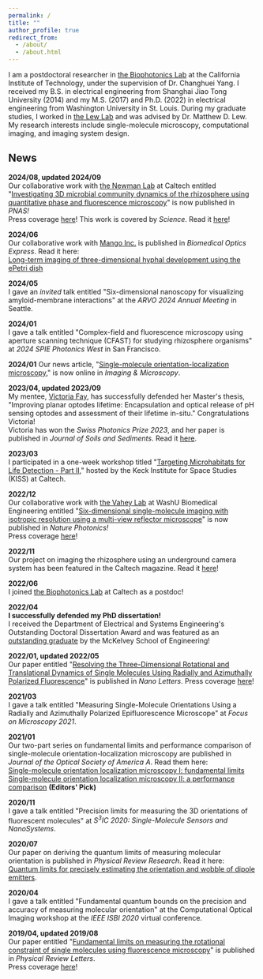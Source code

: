 ```yaml
---
permalink: /
title: ""
author_profile: true
redirect_from: 
  - /about/
  - /about.html
---
```


I am a postdoctoral researcher in [the Biophotonics Lab](https://biophot.caltech.edu/) at the California Institute of Technology, under the supervision of Dr. Changhuei Yang. I received my B.S. in electrical engineering from Shanghai Jiao Tong University (2014) and my M.S. (2017) and Ph.D. (2022) in electrical engineering from Washington University in St. Louis. During my graduate studies, I worked in [the Lew Lab](https://lewlab.wustl.edu/) and was advised by Dr. Matthew D. Lew. My research interests include single-molecule microscopy, computational imaging, and imaging system design.

## News


**2024/08, updated 2024/09**  
Our collaborative work with [the Newman Lab](https://dknweb.caltech.edu/) at Caltech entitled "[Investigating 3D microbial community dynamics of the rhizosphere using quantitative phase and fluorescence microscopy](https://www.pnas.org/doi/abs/10.1073/pnas.2403122121)" is now published in *PNAS!*  
Press coverage [here](https://www.caltech.edu/about/news/new-technology-images-microbes-in-3d/)!
This work is covered by *Science*. Read it [here](https://www.science.org/doi/10.1126/science.adt0513)!


**2024/06**  
Our collaborative work with [Mango Inc.](https://www.mangomicro.com/) is published in *Biomedical Optics Express*. Read it here:  
[Long-term imaging of three-dimensional hyphal development using the ePetri dish](https://opg.optica.org/boe/fulltext.cfm?uri=boe-15-7-4292&id=552212)


**2024/05**  
I gave an *invited* talk entitled "Six-dimensional nanoscopy for visualizing amyloid-membrane interactions" at the *ARVO 2024 Annual Meeting* in Seattle.

**2024/01**  
I gave a talk entitled "Complex-field and fluorescence microscopy using aperture scanning technique (CFAST) for studying rhizosphere organisms" at *2024 SPIE Photonics West* in San Francisco.

**2024/01**
Our news article, "[Single-molecule orientation-localization microscopy](https://analyticalscience.wiley.com/content/article-do/single-molecule-orientation-localization-microscopy)," is now online in *Imaging & Microscopy*.


**2023/04, updated 2023/09**  
My mentee, [Victoria Fay](https://people.epfl.ch/victoria.fay/?lang=en), has successfully defended her Master's thesis, "Improving planar
optodes lifetime: Encapsulation and optical release of pH sensing optodes and assessment of their lifetime in-situ." Congratulations Victoria!  
Victoria has won the *Swiss Photonics Prize 2023*, and her paper is published in *Journal of Soils and Sediments*. Read it [here](https://link.springer.com/article/10.1007/s11368-023-03650-4).

**2023/03**  
I participated in a one-week workshop titled "[Targeting Microhabitats for Life Detection - Part II](https://www.kiss.caltech.edu/workshops/Microhabitats/Microhabitats2.html)," hosted by the Keck Institute for Space Studies (KISS) at Caltech.

**2022/12**  
Our collaborative work with [the Vahey Lab](https://vaheylab.wustl.edu/) at WashU Biomedical Engineering entitled "[Six-dimensional single-molecule imaging with isotropic resolution using a multi-view reflector microscope](https://www.nature.com/articles/s41566-022-01116-6)" is now published in *Nature Photonics!*  
Press coverage [here](https://source.washu.edu/2022/12/telescope-inspired-microscope-sees-molecules-in-6d/)!

**2022/11**  
Our project on imaging the rhizosphere using an underground camera system has been featured in the Caltech magazine. Read it [here](https://magazine.caltech.edu/post/changhuei-yang-soil-camera)! 


**2022/06**  
I joined [the Biophotonics Lab](https://biophot.caltech.edu/) at Caltech as a postdoc!

**2022/04**  
**I successfully defended my PhD dissertation!**  
I received the Department of Electrical and Systems Engineering's Outstanding Doctoral Dissertation Award and was featured as an [outstanding graduate](https://engineering.washu.edu/news/2022/Outstanding-graduates-Oumeng-Zhang-class-2022.html) by the McKelvey School of Engineering!

**2022/01, updated 2022/05**  
Our paper entitled "[Resolving the Three-Dimensional Rotational and Translational Dynamics of Single Molecules Using Radially and Azimuthally Polarized Fluorescence](https://pubs.acs.org/doi/10.1021/acs.nanolett.1c03948)" is published in *Nano Letters*.
Press coverage [here](https://source.washu.edu/2022/05/lew-lab-sheds-new-light-on-cell-membranes/)!

**2021/03**  
I gave a talk entitled "Measuring Single-Molecule Orientations Using a Radially and Azimuthally Polarized Epifluorescence Microscope" at *Focus on Microscopy 2021*.

**2021/01**  
Our two-part series on fundamental limits and performance comparison of single-molecule orientation-localization microscopy are published in *Journal of the Optical Society of America A*. Read them here:  
[Single-molecule orientation localization microscopy I: fundamental limits](https://opg.optica.org/josaa/abstract.cfm?uri=josaa-38-2-277)  
[Single-molecule orientation localization microscopy II: a performance comparison](https://opg.optica.org/josaa/abstract.cfm?uri=josaa-38-2-288) **(Editors' Pick)** 

**2020/11**  
I gave a talk entitled "Precision limits for measuring the 3D orientations of fluorescent molecules" at *S<sup>3</sup>IC 2020: Single-Molecule Sensors and NanoSystems*. 

**2020/07**  
Our paper on deriving the quantum limits of measuring molecular orientation is published in *Physical Review Research*. Read it here:  
[Quantum limits for precisely estimating the orientation and wobble of dipole emitters](https://journals.aps.org/prresearch/abstract/10.1103/PhysRevResearch.2.033114).

**2020/04**  
I gave a talk entitled "Fundamental quantum bounds on the precision and accuracy of measuring molecular orientation" at the Computational Optical Imaging workshop at the *IEEE ISBI 2020* virtual conference.

**2019/04, updated 2019/08**  
Our paper entitled "[Fundamental limits on measuring the rotational constraint of single molecules using fluorescence microscopy](https://journals.aps.org/prl/abstract/10.1103/PhysRevLett.122.198301)" is published in *Physical Review Letters*.  
Press coverage [here](https://source.washu.edu/2019/08/new-fundamental-limit-to-seeing-and-believing-in-imaging/)!